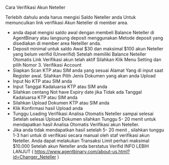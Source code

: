 Cara Verifikasi Akun Neteller

Terlebih dahulu anda harus mengisi Saldo Neteller anda Untuk memunculkan link verifikasi Akun Neteller di member area.
* anda dapat mengisi saldo awal dengan membeli Balance Neteller di AgentBinary atau langsung deposit menggunakan Metode deposit yang disediakan di member area Netelller anda. 
* Deposit minimal untuk saldo Awal $30 dan maksimal $100 akun Neteller yang belum verifid (Unverifid)
Setelah memiliki Balance Neteller Otomatis Link Verifikasi akun telah aktif
Silahkan Klik Menu Setting dan pilih Nomor 3. Verifikasi Account 
* Siapkan Scan KTP atau SIM anda yang sesuai Alamat Yang di input saat Register awal.
Silahkan Pilih Jenis Dokumen yang akan anda Upload
* Input No KTP atau SIM anda 
* Input Tanggal Kadaluarsa KTP atau SIM anda
* Silahkan centang Not have Expiry date jika Tidak ada Tanggal Kadaluarsa KTP atau SIM anda
* Silahkan Upload Dokumen KTP atau SIM anda
* Klik Konfirmasi hasil Upload anda
* Tunggu Loading Verifikasi Analisa Otomatis Neteller sampai selesai
Setelah selesai Upload Dokumen silahkan Tunggu 5- 20 menit untuk mendapatkan hasil Analisa Otomatis Verifikasi akun Neteller.
* Jika anda tidak mendapatkan hasil setelah 5- 20 menit , silahkan tunggu 1-3 hari untuk di verifikasi secara manual oleh staf verifikasi akun Neteller.
Anda dapat melakukan Transaksi Limit perhari maksimal $10.000 Setelah akun Neteller anda berstatus Verifid
INFO LEBIH LANJUT ( https://www.agentbinary.com/about-us.html?id=Changer_Neteller )
